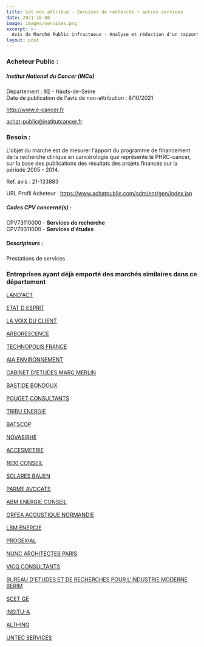 ```yaml
---
title: Lot non attribué - Services de recherche + autres services
date: 2021-10-08
image: images/services.png
excerpt: >-
  Avis de Marché Public infructueux - Analyse et rédaction d'un rapport sur les publications des résultats de la recherche clinique des projets financés par l'appel à projet PHRC cancer 2005-2014 et rédaction d'un article s
layout: post
---
```


### Acheteur Public :
##### Institut National du Cancer (INCa)
Département : 92 - Hauts-de-Seine<br/>
Date de publication de l'avis de non-attribution : 8/10/2021


http://www.e-cancer.fr

achat-public@institutcancer.fr


### Besoin :

L'objet du marché est de mesurer l'apport du programme de financement de la recherche clinique en cancérologie que représente le PHRC-cancer, sur la base des publications des résultats des projets financés sur la période 2005 - 2014.

Ref. avis : 21-133883

URL Profil Acheteur : https://www.achatpublic.com/sdm/ent/gen/index.jsp

##### Codes CPV concerné(s) :
CPV73110000 - **Services de recherche** <br/>
CPV79311000 - **Services d'études** <br/>

##### Descripteurs :
Prestations de services <br/>

### Entreprises ayant déjà emporté des marchés similaires dans ce département
<a href="/entreprise-548/siren-338312176">LAND'ACT</a><br/><br/>
<a href="/entreprise-550/siren-349629113">ETAT D ESPRIT</a><br/><br/>
<a href="/entreprise-553/siren-385392550">LA VOIX DU CLIENT</a><br/><br/>
<a href="/entreprise-558/siren-419464250">ARBORESCENCE</a><br/><br/>
<a href="/entreprise-558/siren-419706635">TECHNOPOLIS FRANCE</a><br/><br/>
<a href="/entreprise-558/siren-423018779">AIA ENVIRONNEMENT</a><br/><br/>
<a href="/entreprise-559/siren-428634356">CABINET D'ETUDES MARC MERLIN</a><br/><br/>
<a href="/entreprise-559/siren-428979868">BASTIDE BONDOUX</a><br/><br/>
<a href="/entreprise-560/siren-438181869">POUGET CONSULTANTS</a><br/><br/>
<a href="/entreprise-561/siren-440306173">TRIBU ENERGIE</a><br/><br/>
<a href="/entreprise-561/siren-440668820">BATSCOP</a><br/><br/>
<a href="/entreprise-561/siren-443208194">NOVASIRHE</a><br/><br/>
<a href="/entreprise-562/siren-448656660">ACCESMETRIE</a><br/><br/>
<a href="/entreprise-563/siren-452974330">1630 CONSEIL</a><br/><br/>
<a href="/entreprise-565/siren-484741426">SOLARES BAUEN</a><br/><br/>
<a href="/entreprise-567/siren-494981822">PARME AVOCATS</a><br/><br/>
<a href="/entreprise-567/siren-499253060">ABM ENERGIE CONSEIL</a><br/><br/>
<a href="/entreprise-567/siren-499732493">ORFEA ACOUSTIQUE NORMANDIE</a><br/><br/>
<a href="/entreprise-567/siren-500390737">LBM ENERGIE</a><br/><br/>
<a href="/entreprise-567/siren-500877857">PROGEXIAL</a><br/><br/>
<a href="/entreprise-568/siren-502339047">NUNC ARCHITECTES PARIS</a><br/><br/>
<a href="/entreprise-569/siren-514319060">VICQ CONSULTANTS</a><br/><br/>
<a href="/entreprise-572/siren-572028629">BUREAU D'ETUDES ET DE RECHERCHES POUR L'INDUSTRIE MODERNE BERIM</a><br/><br/>
<a href="/entreprise-575/siren-791738800">SCET GE</a><br/><br/>
<a href="/entreprise-576/siren-793377763">INSITU-A</a><br/><br/>
<a href="/entreprise-579/siren-821317021">ALTHING</a><br/><br/>
<a href="/entreprise-579/siren-823338025">UNTEC SERVICES</a><br/><br/>
